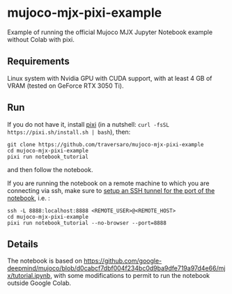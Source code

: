 # mujoco-mjx-pixi-example

Example of running the official Mujoco MJX Jupyter Notebook example without Colab with pixi.

## Requirements

Linux system with Nvidia GPU with CUDA support, with at least 4 GB of VRAM (tested on GeForce RTX 3050 Ti).

## Run

If you do not have it, install [pixi](https://github.com/prefix-dev/pixi#macos-and-linux) (in a nutshell: `curl -fsSL https://pixi.sh/install.sh | bash`), then:

~~~
git clone https://github.com/traversaro/mujoco-mjx-pixi-example
cd mujoco-mjx-pixi-example
pixi run notebook_tutorial
~~~

and then follow the notebook.

If you are running the notebook on a remote machine to which you are connecting via ssh, make sure to [setup an SSH tunnel for the port of the notebook](https://docs.anaconda.com/free/anaconda/jupyter-notebooks/remote-jupyter-notebook/), i.e. : 
~~~
ssh -L 8888:localhost:8888 <REMOTE_USER>@<REMOTE_HOST>
cd mujoco-mjx-pixi-example
pixi run notebook_tutorial --no-browser --port=8888
~~~

## Details

The notebook is based on https://github.com/google-deepmind/mujoco/blob/d0cabcf7dbf004f234bc0d9ba9dfe719a97d4e66/mjx/tutorial.ipynb, with some modifications to permit to run the notebook outside Google Colab.
